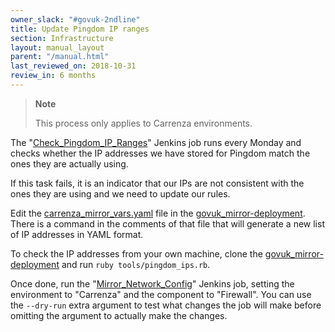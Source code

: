 ```yaml
---
owner_slack: "#govuk-2ndline"
title: Update Pingdom IP ranges
section: Infrastructure
layout: manual_layout
parent: "/manual.html"
last_reviewed_on: 2018-10-31
review_in: 6 months
---
```


> **Note**
>
> This process only applies to Carrenza environments.

The "[Check_Pingdom_IP_Ranges][check-pingdom-ip-ranges-jenkins]" Jenkins
job runs every Monday and checks whether the IP addresses we have stored
for Pingdom match the ones they are actually using.

If this task fails, it is an indicator that our IPs are not consistent with
the ones they are using and we need to update our rules.

Edit the [carrenza_mirror_vars.yaml][carrenza] file in the
[govuk_mirror-deployment][mirror-repo]. There is a command in the comments of
that file that will generate a new list of IP addresses in YAML format.

To check the IP addresses from your own machine, clone the
[govuk_mirror-deployment][mirror-repo] and run `ruby tools/pingdom_ips.rb`.

Once done, run the "[Mirror_Network_Config][mirror-network-config-jenkins]"
Jenkins job, setting the environment to "Carrenza" and the component to
"Firewall". You can use the `--dry-run` extra argument to test what changes
the job will make before omitting the argument to actually make the changes.

[check-pingdom-ip-ranges-jenkins]: https://deploy.publishing.service.gov.uk/job/Check_Pingdom_IP_Ranges/
[mirror-repo]: https://github.com/alphagov/govuk_mirror-deployment
[carrenza]: https://github.com/alphagov/govuk_mirror-deployment/blob/master/vcloud-edge_gateway/vars/carrenza_mirror_vars.yaml
[mirror-network-config-jenkins]: https://deploy.publishing.service.gov.uk/job/Mirror_Network_Config/
